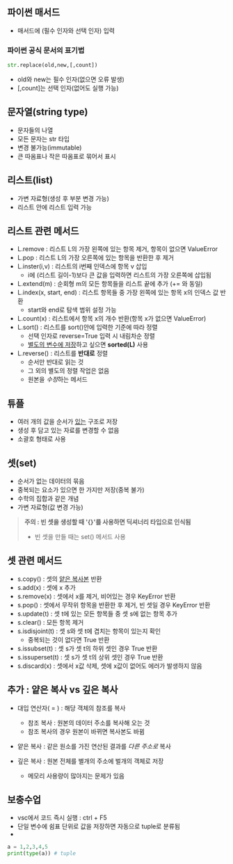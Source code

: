 

## 파이썬 매서드

- 매서드에 (필수 인자와 선택 인자) 입력

### 파이썬 공식 문서의 표기법

```python
str.replace(old,new,[,count])
```

- old와 new는 필수 인자(없으면 오류 발생)
- [,count]는 선택 인자(없어도 실행 가능)

## 문자열(string type)

- 문자들의 나열
- 모든 문자는 str 타입
- 변경 불가능(immutable)
- 큰 따옴표나 작은 따옴표로 묶어서 표시



## 리스트(list)

- 가변 자료형(생성 후 부분 변경 가능)
- 리스트 안에 리스트 입력 가능

## 리스트 관련 메서드

- L.remove : 리스트 L의 가장 왼쪽에 있는 항목 제거, 항목이 없으면 ValueError
- L.pop : 리스트 L의 가장 오른쪽에 있는 항목을 반환한 후 제거
- L.inster(i,v) : 리스트의 i번째 인덱스에 항목 v 삽입
  - i에 (리스트 길이-1)보다 큰 값을 입력하면 리스트의 가장 오른쪽에 삽입됨
- L.extend(m) : 순회형 m의 모든 항목들을 리스트 끝에 추가 (+= 와 동일)
- L.index(x, start, end) : 리스트 항목들 중 가장 왼쪽에 있는 항목 x의 인덱스 값 반환
  - start와 end로 탐색 범위 설정 가능
- L.count(x) : 리스트에서 항목 x의 개수 반환(항목 x가 없으면 ValueError)
- L.sort() : 리스트를 sort()안에 입력한 기준에 따라 정렬
  - 선택 인자로 reverse=True 입력 시 내림차순 정렬
  - <u>별도의 변수에 저장</u>하고 싶으면 **sorted(L)** 사용
- L.reverse() : 리스트를 **반대로** 정렬
  - 순서만 반대로 읽는 것
  - 그 외의 별도의 정렬 작업은 없음
  - 원본을 *수정*하는 메서드

## 튜플

- 여러 개의 값을 순서가 <u>있는</u> 구조로 저장
- 생성 후 담고 있는 자료를 변경할 수 없음
- 소괄호 형태로 사용

## 셋(set)

- 순서가 없는 데이터의 묶음
- 중복되는 요소가 있으면 한 가지만 저장(중복 불가)
- 수학의 집합과 같은 개념
- 가변 자료형(값 변경 가능)

> **주의 : 빈 셋을 생성할 때 '{}'를 사용하면 딕셔너리 타입으로 인식됨**
> 
> - 빈 셋을 만들 때는 set() 메서드 사용

## 셋 관련 메서드

- s.copy() : 셋의 <u>얕은 복사본</u> 반환
- s.add(x) : 셋에 x 추가
- s.remove(x) : 셋에서 x를 제거, 비어있는 경우 KeyError 반환
- s.pop() : 셋에서 무작위 항목을 반환한 후 제거, 빈 셋일 경우 KeyError 반환
- s.update(t) : 셋 t에 있는 모든 항목들 중 셋 s에 없는 항목 추가
- s.clear() : 모든 항목 제거
- s.isdisjoint(t) : 셋 s와 셋 t에 겹치는 항목이 있는지 확인
  - 중복되는 것이 없다면 True 반환
- s.issubset(t) : 셋 s가 셋 t의 하위 셋인 경우 True 반환
- s.issuperset(t) : 셋 s가 셋 t의 상위 셋인 경우 True 반환
- s.discard(x) : 셋에서 x값 삭제, 셋에 x값이 없어도 에러가 발생하지 않음

## 추가 : 얕은 복사 vs 깊은 복사

- 대입 연산자( = ) : 해당 객체의 참조를 복사
  - 참조 복사 : 원본의 데이터 주소를 복사해 오는 것
  - 참조 복사의 경우 원본이 바뀌면 복사본도 바뀜

- 얕은 복사 : 같은 원소를 가진 연산된 결과를 *다른 주소로* 복사
- 깊은 복사 : 원본 전체를 별개의 주소에 벌개의 객체로 저장
  - 메모리 사용량이 많아지는 문제가 있음

## 보충수업

- vsc에서 코드 즉시 실행 : ctrl  + F5
- 단일 변수에 쉼표 단위로 값을 저장하면 자동으로 tuple로 분류됨
- 
```python
a = 1,2,3,4,5
print(type(a)) # tuple
```